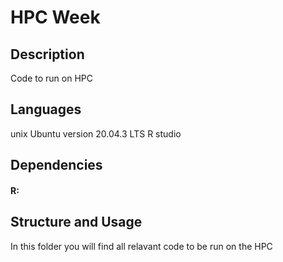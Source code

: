 # HPC Week

## Description
Code to run on HPC


## Languages
unix Ubuntu version 20.04.3 LTS
R studio

## Dependencies
#### R:

## Structure and Usage
In this folder you will find all relavant code to be run on the HPC
